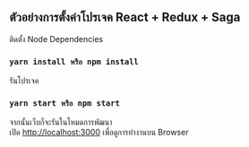 ## ตัวอย่างการตั้งค่าโปรเจค React + Redux + Saga

ติดตั้ง Node Dependencies

### `yarn install หรือ npm install`

รันโปรเจค

### `yarn start หรือ npm start`

จากนั้นเว็บก็จะรันในโหมดการพัฒนา<br>
เปิด [http://localhost:3000](http://localhost:3000) เพื่อดูการทำงานบน Browser
